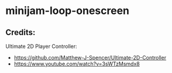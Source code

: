 # minijam-loop-onescreen

## Credits: 
Ultimate 2D Player Controller: 
- https://github.com/Matthew-J-Spencer/Ultimate-2D-Controller
- https://www.youtube.com/watch?v=3sWTzMsmdx8